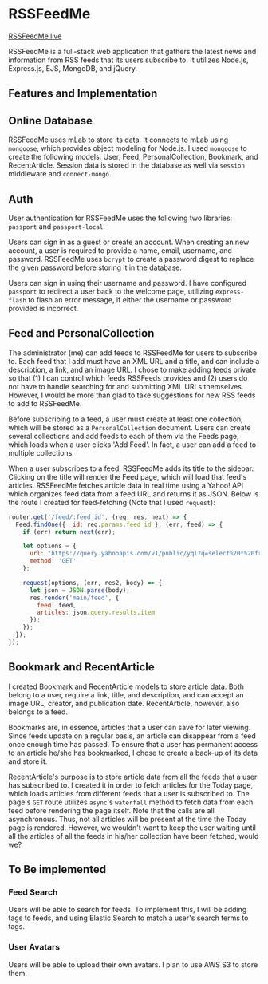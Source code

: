 # RSSFeedMe

[RSSFeedMe live][heroku]

[heroku]: https://rssfeedme.herokuapp.com

RSSFeedMe is a full-stack web application that gathers the latest news and information from RSS feeds that its users subscribe to. It utilizes Node.js, Express.js, EJS, MongoDB, and jQuery.

## Features and Implementation

## Online Database

RSSFeedMe uses mLab to store its data. It connects to mLab using `mongoose`, which provides object modeling for Node.js. I used `mongoose` to create the following models: User, Feed, PersonalCollection, Bookmark, and RecentArticle. Session data is stored in the database as well via `session` middleware and `connect-mongo`.

## Auth

User authentication for RSSFeedMe uses the following two libraries: `passport` and `passport-local`.

Users can sign in as a guest or create an account. When creating an new account, a user is required to provide a name, email, username, and password. RSSFeedMe uses `bcrypt` to create a password digest to replace the given password before storing it in the database.

Users can sign in using their username and password. I have configured `passport` to redirect a user back to the welcome page, utilizing `express-flash` to flash an error message, if either the username or password provided is incorrect.

## Feed and PersonalCollection

The administrator (me) can add feeds to RSSFeedMe for users to subscribe to. Each feed that I add must have an XML URL and a title, and can include a description, a link, and an image URL. I chose to make adding feeds private so that (1) I can control which feeds RSSFeeds provides and (2) users do not have to handle searching for and submitting XML URLs themselves. However, I would be more than glad to take suggestions for new RSS feeds to add to RSSFeedMe.

Before subscribing to a feed, a user must create at least one collection, which will be stored as a `PersonalCollection` document. Users can create several collections and add feeds to each of them via the Feeds page, which loads when a user clicks 'Add Feed'. In fact, a user can add a feed to multiple collections.

When a user subscribes to a feed, RSSFeedMe adds its title to the sidebar. Clicking on the title will render the Feed page, which will load that feed's articles. RSSFeedMe fetches article data in real time using a Yahoo! API which organizes feed data from a feed URL and returns it as JSON. Below is the route I created for feed-fetching (Note that I used `request`):

```javascript
router.get('/feed/:feed_id', (req, res, next) => {
  Feed.findOne({ _id: req.params.feed_id }, (err, feed) => {
    if (err) return next(err);

    let options = {
      url: "https://query.yahooapis.com/v1/public/yql?q=select%20*%20from%20rss%20where%20url%3D%22" + encodeURIComponent(feed.xml_url) + "%22&format=json&diagnostics=true&callback=",
      method: 'GET'
    };

    request(options, (err, res2, body) => {
      let json = JSON.parse(body);
      res.render('main/feed', {
        feed: feed,
        articles: json.query.results.item
      });
    });
  });
});
```

## Bookmark and RecentArticle

 I created Bookmark and RecentArticle models to store article data. Both belong to a user, require a link, title, and description, and can accept an image URL, creator, and publication date. RecentArticle, however, also belongs to a feed.

 Bookmarks are, in essence, articles that a user can save for later viewing. Since feeds update on a regular basis, an article can disappear from a feed once enough time has passed. To ensure that a user has permanent access to an article he/she has bookmarked, I chose to create a back-up of its data and store it.

 RecentArticle's purpose is to store article data from all the feeds that a user has subscribed to. I created it in order to fetch articles for the Today page, which loads articles from different feeds that a user is subscribed to. The page's `GET` route utilizes `async`'s `waterfall` method to fetch data from each feed before rendering the page itself. Note that the calls are all asynchronous. Thus, not all articles will be present at the time the Today page is rendered. However, we wouldn't want to keep the user waiting until all the articles of all the feeds in his/her collection have been fetched, would we?

 ## To Be implemented

 ### Feed Search

 Users will be able to search for feeds. To implement this, I will be adding tags to feeds, and using Elastic Search to match a user's search terms to tags.

 ### User Avatars

 Users will be able to upload their own avatars. I plan to use AWS S3 to store them.
